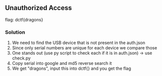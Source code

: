 ## Unauthorized Access
flag: dctf{dragons}

### Solution
1. We need to find the USB device that is not present in the auth.json
2. Since only serial numbers are unique for each device we compare those
3. One stands out (use py script to check each if it is in auth.json) -> use check.py
4. Copy serial into google and md5 reverse search it
5. We get "dragons", input this into dctf{} and you get the flag